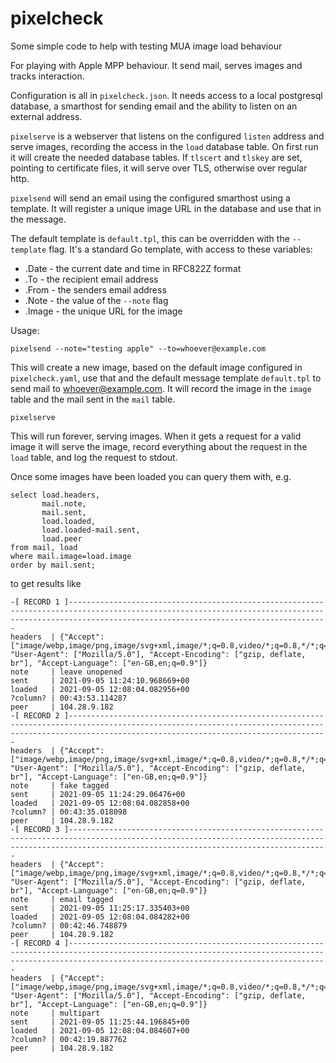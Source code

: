 # pixelcheck
Some simple code to help with testing MUA image load behaviour

For playing with Apple MPP behaviour. It send mail, serves images and tracks interaction.

Configuration is all in `pixelcheck.json`. It needs access to a local postgresql database, a smarthost for sending email and the ability to listen on an external address.

`pixelserve` is a webserver that listens on the configured `listen` address and serve images, recording the access in the `load` database
table. On first run it will create the needed database tables. If `tlscert` and `tlskey` are set, pointing to certificate files, it will
serve over TLS, otherwise over regular http.

`pixelsend` will send an email using the configured smarthost using a template. It will register a unique image URL in the database
and use that in the message.

The default template is `default.tpl`, this can be overridden with the `--template` flag. It's a standard Go template, with access to these variables:

  * .Date - the current date and time in RFC822Z format
  * .To - the recipient email address
  * .From - the senders email address
  * .Note - the value of the `--note` flag
  * .Image - the unique URL for the image

Usage:
```shell
pixelsend --note="testing apple" --to=whoever@example.com
```
This will create a new image, based on the default image configured in `pixelcheck.yaml`, use that and the default message template `default.tpl` to send mail to whoever@example.com. It will record the image in the `image` table and the mail sent in the `mail` table.

```shell
pixelserve
```
This will run forever, serving images. When it gets a request for a valid image it will serve the image, record everything about the request in the `load` table, and log the request to stdout.

Once some images have been loaded you can query them with, e.g.
```postgresql
select load.headers,
       mail.note,
       mail.sent,
       load.loaded,
       load.loaded-mail.sent,
       load.peer
from mail, load 
where mail.image=load.image
order by mail.sent;
```

to get results like
```
-[ RECORD 1 ]------------------------------------------------------------------------------------------------------------------------------------------------------------------------------------------------------
headers  | {"Accept": ["image/webp,image/png,image/svg+xml,image/*;q=0.8,video/*;q=0.8,*/*;q=0.5"], "User-Agent": ["Mozilla/5.0"], "Accept-Encoding": ["gzip, deflate, br"], "Accept-Language": ["en-GB,en;q=0.9"]}
note     | leave unopened
sent     | 2021-09-05 11:24:10.968669+00
loaded   | 2021-09-05 12:08:04.082956+00
?column? | 00:43:53.114287
peer     | 104.28.9.182
-[ RECORD 2 ]------------------------------------------------------------------------------------------------------------------------------------------------------------------------------------------------------
headers  | {"Accept": ["image/webp,image/png,image/svg+xml,image/*;q=0.8,video/*;q=0.8,*/*;q=0.5"], "User-Agent": ["Mozilla/5.0"], "Accept-Encoding": ["gzip, deflate, br"], "Accept-Language": ["en-GB,en;q=0.9"]}
note     | fake tagged
sent     | 2021-09-05 11:24:29.06476+00
loaded   | 2021-09-05 12:08:04.082858+00
?column? | 00:43:35.018098
peer     | 104.28.9.182
-[ RECORD 3 ]------------------------------------------------------------------------------------------------------------------------------------------------------------------------------------------------------
headers  | {"Accept": ["image/webp,image/png,image/svg+xml,image/*;q=0.8,video/*;q=0.8,*/*;q=0.5"], "User-Agent": ["Mozilla/5.0"], "Accept-Encoding": ["gzip, deflate, br"], "Accept-Language": ["en-GB,en;q=0.9"]}
note     | email tagged
sent     | 2021-09-05 11:25:17.335403+00
loaded   | 2021-09-05 12:08:04.084282+00
?column? | 00:42:46.748879
peer     | 104.28.9.182
-[ RECORD 4 ]------------------------------------------------------------------------------------------------------------------------------------------------------------------------------------------------------
headers  | {"Accept": ["image/webp,image/png,image/svg+xml,image/*;q=0.8,video/*;q=0.8,*/*;q=0.5"], "User-Agent": ["Mozilla/5.0"], "Accept-Encoding": ["gzip, deflate, br"], "Accept-Language": ["en-GB,en;q=0.9"]}
note     | multipart
sent     | 2021-09-05 11:25:44.196845+00
loaded   | 2021-09-05 12:08:04.084607+00
?column? | 00:42:19.887762
peer     | 104.28.9.182
```
